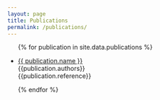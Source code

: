 ```yaml
---
layout: page
title: Publications
permalink: /publications/
---
```


<ul>
{% for publication in site.data.publications %}
<p>  
  <li>
  <a href="{{publication.link}}"> {{ publication.name }} </a>
      <br>
      {{publication.authors}}
      <br>
      {{publication.reference}}
  </li>
  </p>
{% endfor %}
</ul>